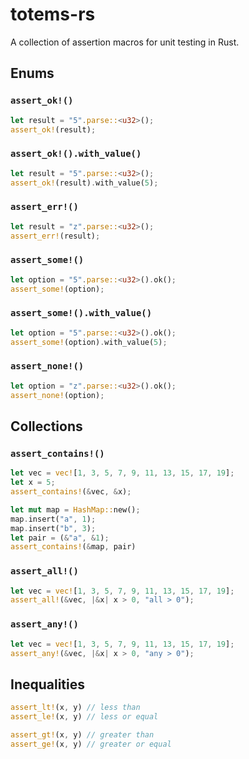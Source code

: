 # totems-rs
A collection of assertion macros for unit testing in Rust.  

## Enums

### `assert_ok!()`

```rust
let result = "5".parse::<u32>();
assert_ok!(result);
```

### `assert_ok!().with_value()`

```rust
let result = "5".parse::<u32>();
assert_ok!(result).with_value(5);
```

### `assert_err!()`

```rust
let result = "z".parse::<u32>();
assert_err!(result);
```

### `assert_some!()`

```rust
let option = "5".parse::<u32>().ok();
assert_some!(option);
```

### `assert_some!().with_value()`

```rust
let option = "5".parse::<u32>().ok();
assert_some!(option).with_value(5);
```

### `assert_none!()`

```rust
let option = "z".parse::<u32>().ok();
assert_none!(option);
```

## Collections

### `assert_contains!()`

```rust
let vec = vec![1, 3, 5, 7, 9, 11, 13, 15, 17, 19];
let x = 5;
assert_contains!(&vec, &x);
```

```rust
let mut map = HashMap::new();
map.insert("a", 1);
map.insert("b", 3);
let pair = (&"a", &1);
assert_contains!(&map, pair)
```

### `assert_all!()`

```rust
let vec = vec![1, 3, 5, 7, 9, 11, 13, 15, 17, 19];
assert_all!(&vec, |&x| x > 0, "all > 0");
```

### `assert_any!()`

```rust
let vec = vec![1, 3, 5, 7, 9, 11, 13, 15, 17, 19];
assert_any!(&vec, |&x| x > 0, "any > 0");
```

## Inequalities

```rust
assert_lt!(x, y) // less than
assert_le!(x, y) // less or equal

assert_gt!(x, y) // greater than
assert_ge!(x, y) // greater or equal
```
